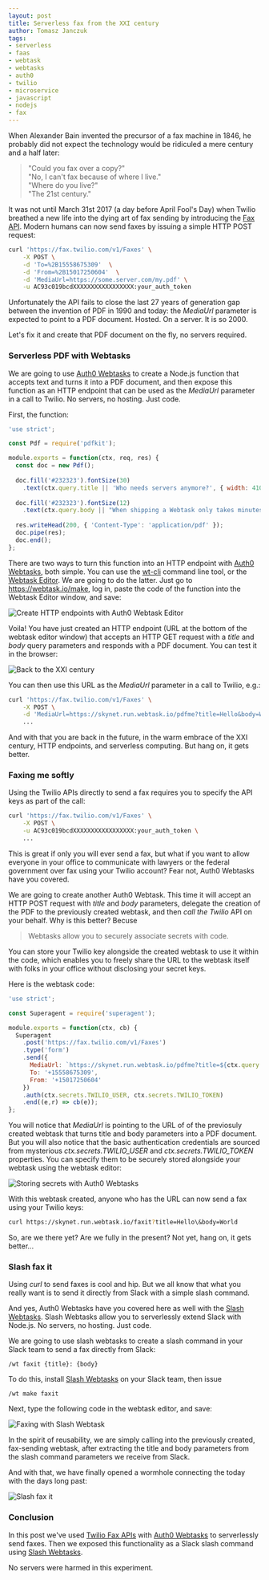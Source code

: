 ```yaml
---
layout: post
title: Serverless fax from the XXI century
author: Tomasz Janczuk
tags:
- serverless
- faas
- webtask
- webtasks
- auth0
- twilio
- microservice
- javascript
- nodejs
- fax
---
```


When Alexander Bain invented the precursor of a fax machine in 1846, he probably did not expect the technology would be ridiculed a mere century and a half later: 

> "Could you fax over a copy?"  
> "No, I can't fax because of where I live."  
> "Where do you live?"  
> "The 21st century."  

It was not until March 31st 2017 (a day before April Fool's Day) when Twilio breathed a new life into the dying art of fax sending by introducing the [Fax API](https://www.twilio.com/blog/2017/03/twilio-programmable-fax.html). Modern humans can now send faxes by issuing a simple HTTP POST request: 

```bash
curl 'https://fax.twilio.com/v1/Faxes' \
    -X POST \
    -d 'To=%2B15558675309'  \
    -d 'From=%2B15017250604'  \
    -d 'MediaUrl=https://some.server.com/my.pdf' \
    -u AC93c019bcdXXXXXXXXXXXXXXXXX:your_auth_token
```

Unfortunately the API fails to close the last 27 years of generation gap between the invention of PDF in 1990 and today: the *MediaUrl* parameter is expected to point to a PDF document. Hosted. On a server. It is so 2000. 

Let's fix it and create that PDF document on the fly, no servers required.

### Serverless PDF with Webtasks

We are going to use [Auth0 Webtasks](https://webtask.io) to create a Node.js function that accepts text and turns it into a PDF document, and then expose this function as an HTTP endpoint that can be used as the *MediaUrl* parameter in a call to Twilio. No servers, no hosting. Just code. 

First, the function: 

```javascript
'use strict';

const Pdf = require('pdfkit');

module.exports = function(ctx, req, res) {
  const doc = new Pdf();
  
  doc.fill('#232323').fontSize(30)
    .text(ctx.query.title || 'Who needs servers anymore?', { width: 410 });
    
  doc.fill('#232323').fontSize(12)
    .text(ctx.query.body || "When shipping a Webtask only takes minutes.", { width: 410 });
    
  res.writeHead(200, { 'Content-Type': 'application/pdf' });
  doc.pipe(res);
  doc.end();
};
```

There are two ways to turn this function into an HTTP endpoint with [Auth0 Webtasks](https://webtask.io), both simple. You can use the [wt-cli](https://webtask.io/cli) command line tool, or the [Webtask Editor](https://webtask.io/make). We are going to do the latter. Just go to https://webtask.io/make, log in, paste the code of the function into the Webtask Editor window, and save: 

<img src="/assets/post_images/2017-04-03/0.png" class="tj-img-diagram-100" alt="Create HTTP endpoints with Auth0 Webtask Editor">

Voila! You have just created an HTTP endpoint (URL at the bottom of the webtask editor window) that accepts an HTTP GET request with a *title* and *body* query parameters and responds with a PDF document. You can test it in the browser: 

<img src="/assets/post_images/2017-04-03/1.png" class="tj-img-diagram-100" alt="Back to the XXI century">

You can then use this URL as the *MediaUrl* parameter in a call to Twilio, e.g.:

```bash
curl 'https://fax.twilio.com/v1/Faxes' \
    -X POST \
    -d 'MediaUrl=https://skynet.run.webtask.io/pdfme?title=Hello&body=World' \
    ...
```

And with that you are back in the future, in the warm embrace of the XXI century, HTTP endpoints, and serverless computing. But hang on, it gets better. 

### Faxing me softly

Using the Twilio APIs directly to send a fax requires you to specify the API keys as part of the call: 

```bash
curl 'https://fax.twilio.com/v1/Faxes' \
    -X POST \
    -u AC93c019bcdXXXXXXXXXXXXXXXXX:your_auth_token \
    ...
```

This is great if only you will ever send a fax, but what if you want to allow everyone in your office to communicate with lawyers or the federal government over fax using your Twilio account? Fear not, Auth0 Webtasks have you covered. 

We are going to create another Auth0 Webtask. This time it will accept an HTTP POST request with *title* and *body* parameters, delegate the creation of the PDF to the previously created webtask, and then *call the Twilio* API on your behalf. Why is this better? Becuse 

> Webtasks allow you to securely associate secrets with code. 

You can store your Twilio key alongside the created webtask to use it within the code, which enables you to freely share the URL to the webtask itself with folks in your office without disclosing your secret keys.

Here is the webtask code: 

```javascript
'use strict';

const Superagent = require('superagent');

module.exports = function(ctx, cb) {
  Superagent
    .post('https://fax.twilio.com/v1/Faxes')
    .type('form')
    .send({
      MediaUrl: `https://skynet.run.webtask.io/pdfme?title=${ctx.query.title}&body=${ctx.query.body}`,
      To: '+15558675309',
      From: '+15017250604'
    })
    .auth(ctx.secrets.TWILIO_USER, ctx.secrets.TWILIO_TOKEN)
    .end((e,r) => cb(e));
};
```

You will notice that *MediaUrl* is pointing to the URL of of the previosuly created webtask that turns title and body parameters into a PDF document. But you will also notice that the basic authentication credentials are sourced from mysterious *ctx.secrets.TWILIO_USER* and *ctx.secrets.TWILIO_TOKEN* properties. You can specify them to be securely stored alongside your webtask using the webtask editor: 

<img src="/assets/post_images/2017-04-03/2.png" class="tj-img-diagram-100" alt="Storing secrets with Auth0 Webtasks">

With this webtask created, anyone who has the URL can now send a fax using your Twilio keys: 

```bash
curl https://skynet.run.webtask.io/faxit?title=Hello\&body=World
```

So, are we there yet? Are we fully in the present? Not yet, hang on, it gets better...

### Slash fax it

Using *curl* to send faxes is cool and hip. But we all know that what you really want is to send it directly from Slack with a simple slash command. 

And yes, Auth0 Webtasks have you covered here as well with the [Slash Webtasks](https://webtask.io/slack). Slash Webtasks allow you to serverlessly extend Slack with Node.js. No servers, no hosting. Just code. 

We are going to use slash webtasks to create a slash command in your Slack team to send a fax directly from Slack:

```
/wt faxit {title}: {body}
```

To do this, install [Slash Webtasks](https://webtask.io/slack) on your Slack team, then issue

```
/wt make faxit
```

Next, type the following code in the webtask editor, and save:

<img src="/assets/post_images/2017-04-03/3.png" class="tj-img-diagram-100" alt="Faxing with Slash Webtask">

In the spirit of reusability, we are simply calling into the previously created, fax-sending webtask, after extracting the title and body parameters from the slash command parameters we receive from Slack. 

And with that, we have finally opened a wormhole connecting the today with the days long past:

<img src="/assets/post_images/2017-04-03/4.png" class="tj-img-diagram-100" alt="Slash fax it">

### Conclusion

In this post we've used [Twilio Fax APIs](https://www.twilio.com/blog/2017/03/twilio-programmable-fax.html) with [Auth0 Webtasks](https://webtask.io) to serverlessly send faxes. Then we exposed this functionality as a Slack slash command using [Slash Webtasks](https://webtask.io/slack). 

No servers were harmed in this experiment. 